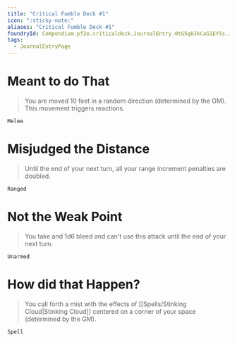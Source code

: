 ```yaml
---
title: "Critical Fumble Deck #1"
icon: ":sticky-note:"
aliases: "Critical Fumble Deck #1"
foundryId: Compendium.pf2e.criticaldeck.JournalEntry.0tG5q8JkCaG1EY5s.JournalEntryPage.97Rw9jJrOJa7NM0s
tags:
  - JournalEntryPage
---
```

# Meant to do That

> You are moved 10 feet in a random direction (determined by the GM). This movement triggers reactions.

`Melee`

# Misjudged the Distance

> Until the end of your next turn, all your range increment penalties are doubled.

`Ranged`

# Not the Weak Point

> You take and 1d6 bleed and can't use this attack until the end of your next turn.

`Unarmed`

# How did that Happen?

> You call forth a mist with the effects of [[Spells/Stinking Cloud|Stinking Cloud]] centered on a corner of your space (determined by the GM).

`Spell`